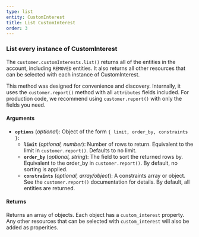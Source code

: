```yaml
---
type: list
entity: CustomInterest
title: List CustomInterest
order: 3
---
```


### List every instance of CustomInterest

The `customer.customInterests.list()` returns all of the entities in the account, including `REMOVED` entities. It also returns all other resources that can be selected with each instance of CustomInterest.

This method was designed for convenience and discovery. Internally, it uses the `customer.report()` method with all `attributes` fields included. For production code, we recommend using `customer.report()` with only the fields you need.

#### Arguments

- **`options`** (_optional_): Object of the form `{ limit, order_by, constraints }`:
  - **`limit`** (_optional, number_): Number of rows to return. Equivalent to the limit in `customer.report()`. Defaults to no limit.
  - **`order_by`** (_optional, string_): The field to sort the returned rows by. Equivalent to the order_by in `customer.report()`. By default, no sorting is applied.
  - **`constraints`** (_optional, array/object_): A constraints array or object. See the `customer.report()` documentation for details. By default, all entities are returned.

#### Returns

Returns an array of objects.
Each object has a `custom_interest` property. Any other resources that can be selected with `custom_interest` will also be added as properities.
